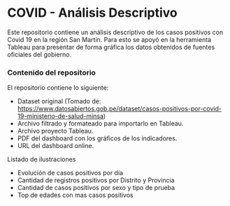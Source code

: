 # COVID - Análisis Descriptivo

Este repositorio contiene un análisis descriptivo de los casos positivos con Covid 19 en la región San Martín. Para esto se apoyó en la herramienta Tableau para presentar de forma gráfica los datos obtenidos de fuentes oficiales del gobierno.

### Contenido del repositorio

El repositorio contiene lo siguiente:

* Dataset original (Tomado de: https://www.datosabiertos.gob.pe/dataset/casos-positivos-por-covid-19-ministerio-de-salud-minsa)
* Archivo filtrado y formateado para importarlo en Tableau.
* Archivo proyecto Tableau.
* PDF del dashboard con los gráficos de los indicadores.
* URL del dashboard online.

Listado de ilustraciones

* Evolución de casos positivos por día
* Cantidad de registros positivos por Distrito y Provincia
* Cantidad de casos positivos por sexo y tipo de prueba
* Top de edades con mas casos positivos 
